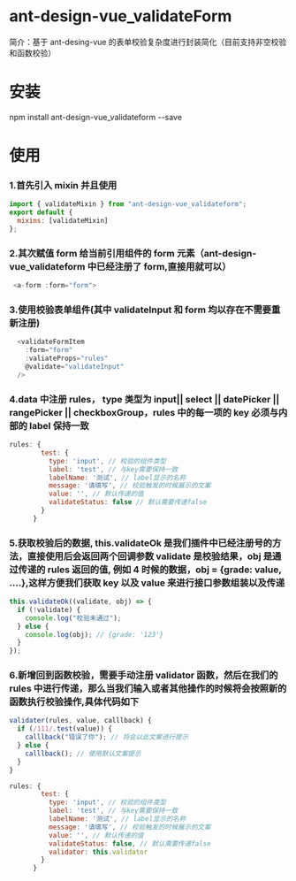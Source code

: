 # ant-design-vue_validateForm

简介：基于 ant-desing-vue 的表单校验复杂度进行封装简化（目前支持非空校验和函数校验）

# 安装

npm install ant-design-vue_validateform --save

# 使用

### 1.首先引入 mixin 并且使用

```javascript
import { validateMixin } from "ant-design-vue_validateform";
export default {
  mixins: [validateMixin]
};
```

### 2.其次赋值 form 给当前引用组件的 form 元素（ant-design-vue_validateform 中已经注册了 form,直接用就可以）

```javascript
 <a-form :form="form">
```

### 3.使用校验表单组件(其中 validateInput 和 form 均以存在不需要重新注册)

```javascript
  <validateFormItem
    :form="form"
    :valiateProps="rules"
    @validate="validateInput"
  />
```

### 4.data 中注册 rules， type 类型为 input|| select || datePicker || rangePicker || checkboxGroup，rules 中的每一项的 key 必须与内部的 label 保持一致

```javascript
rules: {
        test: {
          type: 'input', // 校验的组件类型
          label: 'test', // 与key需要保持一致
          labelName: '测试', // label显示的名称
          message: '请填写', // 校验触发的时候展示的文案
          value: '', // 默认传递的值
          validateStatus: false // 默认需要传递false
        }
      }
```

### 5.获取校验后的数据, this.validateOk 是我们插件中已经注册号的方法，直接使用后会返回两个回调参数 validate 是校验结果，obj 是通过传递的 rules 返回的值, 例如 4 时候的数据，obj = {grade: value, ....},这样方便我们获取 key 以及 value 来进行接口参数组装以及传递

```javascript
this.validateOk((validate, obj) => {
  if (!validate) {
    console.log("校验未通过");
  } else {
    console.log(obj); // {grade: '123'}
  }
});
```

### 6.新增回到函数校验，需要手动注册 validator 函数，然后在我们的 rules 中进行传递，那么当我们输入或者其他操作的时候将会按照新的函数执行校验操作,具体代码如下

```javascript
validater(rules, value, calllback) {
  if (/111/.test(value)) {
    calllback("错误了你"); // 将会以此文案进行提示
  } else {
    calllback(); // 使用默认文案提示
  }
}
```

```javascript
rules: {
        test: {
          type: 'input', // 校验的组件类型
          label: 'test', // 与key需要保持一致
          labelName: '测试', // label显示的名称
          message: '请填写', // 校验触发的时候展示的文案
          value: '', // 默认传递的值
          validateStatus: false, // 默认需要传递false
          validator: this.validator
        }
      }
```
